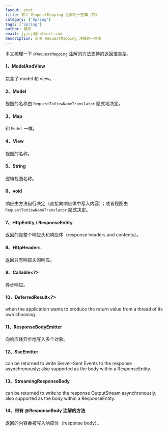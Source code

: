 ```yaml
---
layout: post
title: 有关 RequestMapping 注解的一些事（四）
category: ['Spring']
tags: ['Spring']
author: 景阳
email: jyjsjd@hotmail.com
description: 有关 RequestMapping 注解的一些事
---
```


本文梳理一下 `@RequestMapping` 注解的方法支持的返回值类型。

#### 1、ModelAndView
包含了 model 和 view。

#### 2、Model
视图的名称由 `RequestToViewNameTranslator` 隐式地决定。

#### 3、Map
和 `Model` 一样。

#### 4、View
视图的名称。

#### 5、String
逻辑视图名称。

#### 6、void
响应由方法自行决定（直接向响应体中写入内容）；或者视图由 `RequestToViewNameTranslator` 隐式决定。

#### 7、HttpEntity<?> / ResponseEntity<?>
返回的是整个响应头和响应体（response headers and contents）。

#### 8、HttpHeaders
返回只有响应头的响应。

#### 9、Callable<?>
异步响应。

#### 10、DeferredResult<?>
when the application wants to produce the return value from a thread of its own choosing.

#### 11、ResponseBodyEmitter 
向响应体异步地写入多个对象。

#### 12、SseEmitter 
can be returned to write Server-Sent Events to the response asynchronously; also supported as the body within a ResponseEntity.

#### 13、StreamingResponseBody 
can be returned to write to the response OutputStream asynchronously; also supported as the body within a ResponseEntity.

#### 14、带有 @ResponseBody 注解的方法
返回的内容会被写入响应体（response body）。
